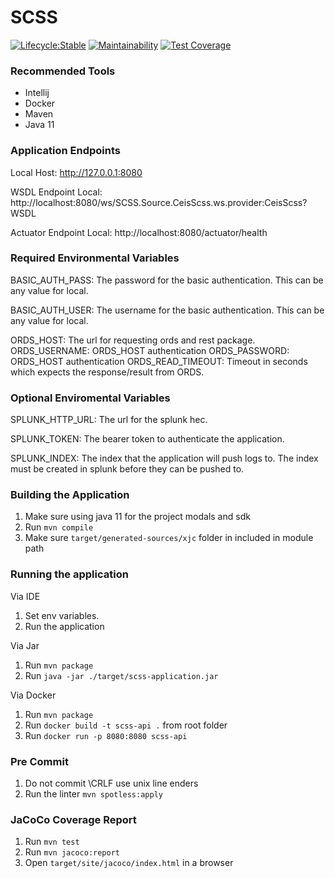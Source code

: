 # SCSS

[![Lifecycle:Stable](https://img.shields.io/badge/Lifecycle-Stable-97ca00)](https://github.com/bcgov/jag-scss)
[![Maintainability](https://api.codeclimate.com/v1/badges/5a7027d5cc5800eeb2fe/maintainability)](https://codeclimate.com/github/bcgov/jag-coa-scss-integration/maintainability)
[![Test Coverage](https://api.codeclimate.com/v1/badges/5a7027d5cc5800eeb2fe/test_coverage)](https://codeclimate.com/github/bcgov/jag-coa-scss-integration/test_coverage)
### Recommended Tools
* Intellij
* Docker
* Maven
* Java 11

### Application Endpoints

Local Host: http://127.0.0.1:8080

WSDL Endpoint Local: http://localhost:8080/ws/SCSS.Source.CeisScss.ws.provider:CeisScss?WSDL

Actuator Endpoint Local: http://localhost:8080/actuator/health

### Required Environmental Variables

BASIC_AUTH_PASS: The password for the basic authentication. This can be any value for local.

BASIC_AUTH_USER: The username for the basic authentication. This can be any value for local.

ORDS_HOST: The url for requesting ords and rest package.
ORDS_USERNAME: ORDS_HOST authentication
ORDS_PASSWORD: ORDS_HOST authentication
ORDS_READ_TIMEOUT: Timeout in seconds which expects the response/result from ORDS.

### Optional Enviromental Variables
SPLUNK_HTTP_URL: The url for the splunk hec.

SPLUNK_TOKEN: The bearer token to authenticate the application.

SPLUNK_INDEX: The index that the application will push logs to. The index must be created in splunk
before they can be pushed to.

### Building the Application
1) Make sure using java 11 for the project modals and sdk
2) Run ``mvn compile``
3) Make sure ```target/generated-sources/xjc``` folder in included in module path

### Running the application
Via IDE
1) Set env variables.
2) Run the application

Via Jar
1) Run ```mvn package```
2) Run ```java -jar ./target/scss-application.jar```

Via Docker
1) Run ```mvn package```
2) Run ```docker build -t scss-api .``` from root folder
3) Run ```docker run -p 8080:8080 scss-api```

### Pre Commit
1) Do not commit \CRLF use unix line enders
2) Run the linter ```mvn spotless:apply```

### JaCoCo Coverage Report
1) Run ```mvn test```
2) Run ```mvn jacoco:report```
3) Open ```target/site/jacoco/index.html``` in a browser
